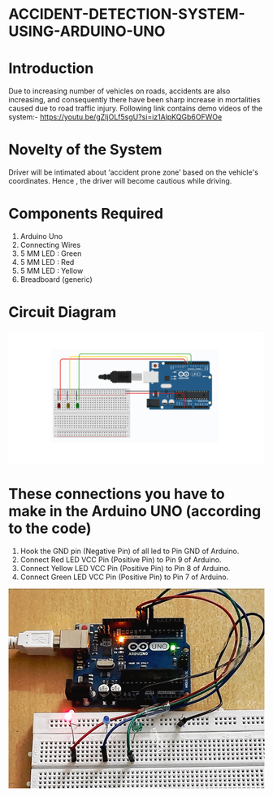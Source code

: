 # ACCIDENT-DETECTION-SYSTEM-USING-ARDUINO-UNO

# Introduction
Due to increasing number of vehicles on roads, accidents are also increasing, and consequently there have been sharp increase in mortalities caused due to road traffic injury.
Following link contains demo videos of the system:-
https://youtu.be/gZIjOLf5sgU?si=iz1AlpKQGb6OFWOe


# Novelty of the System
Driver will be intimated about ‘accident prone zone’ based on the vehicle's coordinates. Hence , the driver will become cautious while driving.

# Components Required
1. Arduino Uno
2. Connecting Wires
3. 5 MM LED : Green
4. 5 MM LED : Red
5. 5 MM LED : Yellow
6. Breadboard (generic)

# Circuit Diagram
![image](https://github.com/Sushmoy-Nandi/ACCIDENT-DETECTION-SYSTEM-USING-ARDUINO-UNO/blob/main/Circuit%20Diagram.png)

# These connections you have to make in the Arduino UNO (according to the code)
1. Hook the GND pin (Negative Pin) of all led to Pin GND of Arduino.
2. Connect Red LED VCC Pin (Positive Pin) to Pin 9 of Arduino.
3. Connect Yellow LED VCC Pin (Positive Pin) to Pin 8 of Arduino.
4. Connect Green LED VCC Pin (Positive Pin) to Pin 7 of Arduino.
   
![image](https://github.com/Sushmoy-Nandi/ACCIDENT-DETECTION-SYSTEM-USING-ARDUINO-UNO/blob/main/Setup%20Diagram.png)


  



